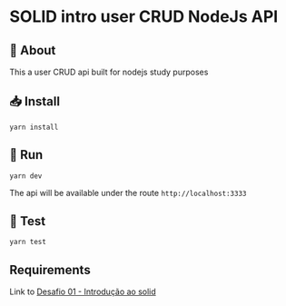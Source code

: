 # SOLID intro user CRUD NodeJs API

## :doughnut: About
This a user CRUD api built for nodejs study purposes

## :inbox_tray: Install
`yarn install`

## :runner: Run

`yarn dev`

The api will be available under the route `http://localhost:3333`

## :checkered_flag: Test

`yarn test`

## Requirements
Link to [Desafio 01 - Introdução ao solid](https://www.notion.so/Desafio-01-Introdu-o-ao-SOLID-3b9be286fac0482ca3b275473ddd2d72)